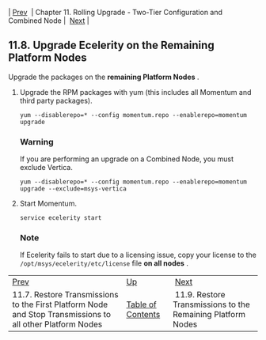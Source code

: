 | [Prev](upgrade.two_tier.preparation.stop_transmissions_rolling)  | Chapter 11. Rolling Upgrade - Two-Tier Configuration and Combined Node |  [Next](upgrade.two_tier.preparation.restore_tranmissions_rolling) |

## 11.8. Upgrade Ecelerity on the Remaining Platform Nodes

Upgrade the packages on the **remaining Platform Nodes** .

1.  Upgrade the RPM packages with yum (this includes all Momentum and third party packages).

    `yum --disablerepo=* --config momentum.repo --enablerepo=momentum upgrade`
    ### Warning

    If you are performing an upgrade on a Combined Node, you must exclude Vertica.

    `yum --disablerepo=* --config momentum.repo --enablerepo=momentum upgrade --exclude=msys-vertica`
2.  Start Momentum.

    `service ecelerity start`
    ### Note

    If Ecelerity fails to start due to a licensing issue, copy your license to the `/opt/msys/ecelerity/etc/license` file **on all nodes** .

|     |     |     |
| --- | --- | --- |
| [Prev](upgrade.two_tier.preparation.stop_transmissions_rolling)  | [Up](upgrade.two_tier_configuration_rolling) |  [Next](upgrade.two_tier.preparation.restore_tranmissions_rolling) |
| 11.7. Restore Transmissions to the First Platform Node and Stop Transmissions to all other Platform Nodes  | [Table of Contents](index) |  11.9. Restore Transmissions to the Remaining Platform Nodes |

